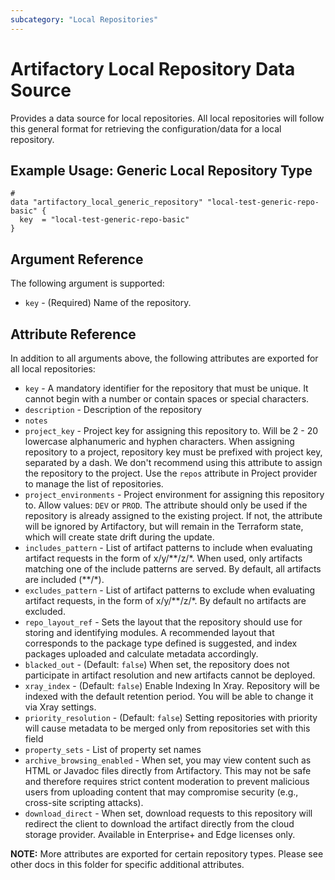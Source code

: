 ```yaml
---
subcategory: "Local Repositories"
---
```

# Artifactory Local Repository Data Source

Provides a data source for local repositories.
All local repositories will follow this general format for retrieving the configuration/data for a local repository.

## Example Usage: Generic Local Repository Type

```hcl
#
data "artifactory_local_generic_repository" "local-test-generic-repo-basic" {
  key  = "local-test-generic-repo-basic"
}
```

## Argument Reference

The following argument is supported:

* `key` - (Required) Name of the repository.

## Attribute Reference

In addition to all arguments above, the following attributes are exported for all local repositories:

* `key` - A mandatory identifier for the repository that must be unique. It cannot begin with a number or
  contain spaces or special characters.
* `description` - Description of the repository
* `notes`
* `project_key` - Project key for assigning this repository to. Will be 2 - 20 lowercase alphanumeric and
  hyphen characters. When assigning repository to a project, repository key must be prefixed with project key, separated
  by a dash. We don't recommend using this attribute to assign the repository to the project. Use the `repos` attribute
  in Project provider to manage the list of repositories.
* `project_environments` - Project environment for assigning this repository to. Allow values: `DEV` or `PROD`. The attribute should only be used if the repository is already assigned to the existing project. If not, the
  attribute will be ignored by Artifactory, but will remain in the Terraform state, which will create state drift during
  the update.
* `includes_pattern` - List of artifact patterns to include when evaluating artifact requests in the form of
  x/y/**/z/\*. When used, only artifacts matching one of the include patterns are served. By default, all artifacts are
  included (\*\*/*).
* `excludes_pattern` - List of artifact patterns to exclude when evaluating artifact requests, in the form of
  x/y/**/z/*. By default no artifacts are excluded.
* `repo_layout_ref` - Sets the layout that the repository should use for storing and identifying modules. A
  recommended layout that corresponds to the package type defined is suggested, and index packages uploaded and
  calculate metadata accordingly.
* `blacked_out` - (Default: `false`) When set, the repository does not participate in artifact resolution and
  new artifacts cannot be deployed.
* `xray_index` - (Default: `false`) Enable Indexing In Xray. Repository will be indexed with the default
  retention period. You will be able to change it via Xray settings.
* `priority_resolution` - (Default: `false`) Setting repositories with priority will cause metadata to be merged
  only from repositories set with this field
* `property_sets` - List of property set names
* `archive_browsing_enabled` - When set, you may view content such as HTML or Javadoc files directly from
  Artifactory. This may not be safe and therefore requires strict content moderation to prevent malicious users from
  uploading content that may compromise security (e.g., cross-site scripting attacks).
* `download_direct` - When set, download requests to this repository will redirect the client to download the
  artifact directly from the cloud storage provider. Available in Enterprise+ and Edge licenses only.

**NOTE:** More attributes are exported for certain repository types. Please see other docs in this folder for specific additional attributes.
